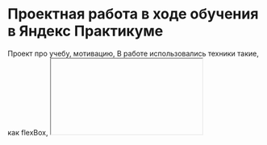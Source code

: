 # Проектная работа в ходе обучения в Яндекс Практикуме
Проект про учебу, мотивацию,
В работе использовались техники такие, как flexBox, <iframe> , animation.
